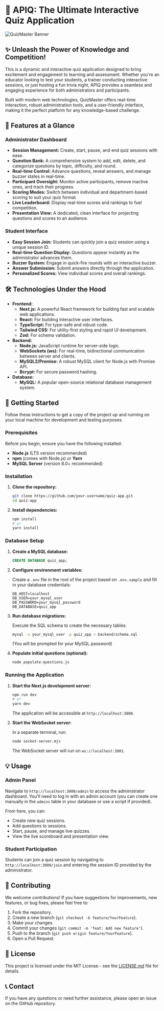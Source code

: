 # 🧠 APIQ: The Ultimate Interactive Quiz Application

![QuizMaster Banner](https://via.placeholder.com/1200x400?text=QuizMaster+Interactive+Quiz+App)

## ✨ Unleash the Power of Knowledge and Competition!

This is a dynamic and interactive quiz application designed to bring excitement and engagement to learning and assessment. Whether you're an educator looking to test your students, a trainer conducting interactive sessions, or just hosting a fun trivia night, APIQ provides a seamless and engaging experience for both administrators and participants.

Built with modern web technologies, QuizMaster offers real-time interaction, robust administration tools, and a user-friendly interface, making it the perfect platform for any knowledge-based challenge.

## 🚀 Features at a Glance

### Administrator Dashboard

*   **Session Management:** Create, start, pause, and end quiz sessions with ease.
*   **Question Bank:** A comprehensive system to add, edit, delete, and categorize questions by topic, difficulty, and round.
*   **Real-time Control:** Advance questions, reveal answers, and manage buzzer states in real-time.
*   **Participant Oversight:** Monitor active participants, remove inactive ones, and track their progress.
*   **Scoring Modes:** Switch between individual and department-based scoring to suit your quiz format.
*   **Live Leaderboard:** Display real-time scores and rankings to fuel competition.
*   **Presentation View:** A dedicated, clean interface for projecting questions and scores to an audience.

### Student Interface

*   **Easy Session Join:** Students can quickly join a quiz session using a unique session ID.
*   **Real-time Question Display:** Questions appear instantly as the administrator advances them.
*   **Buzzer System:** Engage in quick-fire rounds with an interactive buzzer.
*   **Answer Submission:** Submit answers directly through the application.
*   **Personalized Scores:** View individual scores and overall rankings.

## 🛠️ Technologies Under the Hood

*   **Frontend:**
    *   **Next.js:** A powerful React framework for building fast and scalable web applications.
    *   **React:** For building interactive user interfaces.
    *   **TypeScript:** For type-safe and robust code.
    *   **Tailwind CSS:** For utility-first styling and rapid UI development.
    *   **Zod:** For schema validation.
*   **Backend:**
    *   **Node.js:** JavaScript runtime for server-side logic.
    *   **WebSockets (ws):** For real-time, bidirectional communication between server and clients.
    *   **MySQL2/Promise:** A robust MySQL client for Node.js with Promise API.
    *   **Bcrypt:** For secure password hashing.
*   **Database:**
    *   **MySQL:** A popular open-source relational database management system.

## 🏁 Getting Started

Follow these instructions to get a copy of the project up and running on your local machine for development and testing purposes.

### Prerequisites

Before you begin, ensure you have the following installed:

*   **Node.js** (LTS version recommended)
*   **npm** (comes with Node.js) or **Yarn**
*   **MySQL Server** (version 8.0+ recommended)

### Installation

1.  **Clone the repository:**

    ```bash
    git clone https://github.com/your-username/quiz-app.git
    cd quiz-app
    ```

2.  **Install dependencies:**

    ```bash
    npm install
    # or
    yarn install
    ```

### Database Setup

1.  **Create a MySQL database:**

    ```sql
    CREATE DATABASE quiz_app;
    ```

2.  **Configure environment variables:**

    Create a `.env` file in the root of the project based on `.env.sample` and fill in your database credentials:

    ```env
    DB_HOST=localhost
    DB_USER=your_mysql_user
    DB_PASSWORD=your_mysql_password
    DB_DATABASE=quiz_app
    ```

3.  **Run database migrations:**

    Execute the SQL schema to create the necessary tables:

    ```bash
    mysql -u your_mysql_user -p quiz_app < backend/schema.sql
    ```
    (You will be prompted for your MySQL password)

4.  **Populate initial questions (optional):**

    ```bash
    node populate-questions.js
    ```

### Running the Application

1.  **Start the Next.js development server:**

    ```bash
    npm run dev
    # or
    yarn dev
    ```

    The application will be accessible at `http://localhost:3000`.

2.  **Start the WebSocket server:**

    In a separate terminal, run:

    ```bash
    node socket-server.mjs
    ```

    The WebSocket server will run on `ws://localhost:3001`.

## 💡 Usage

### Admin Panel

Navigate to `http://localhost:3000/admin` to access the administrator dashboard. You'll need to log in with an admin account (you can create one manually in the `admins` table in your database or use a script if provided).

From here, you can:

*   Create new quiz sessions.
*   Add questions to sessions.
*   Start, pause, and manage live quizzes.
*   View the live scoreboard and presentation view.

### Student Participation

Students can join a quiz session by navigating to `http://localhost:3000/join` and entering the session ID provided by the administrator.

## 🤝 Contributing

We welcome contributions! If you have suggestions for improvements, new features, or bug fixes, please feel free to:

1.  Fork the repository.
2.  Create a new branch (`git checkout -b feature/YourFeature`).
3.  Make your changes.
4.  Commit your changes (`git commit -m 'feat: Add new feature'`).
5.  Push to the branch (`git push origin feature/YourFeature`).
6.  Open a Pull Request.

## 📄 License

This project is licensed under the MIT License - see the [LICENSE.md](LICENSE.md) file for details.

## 📞 Contact

If you have any questions or need further assistance, please open an issue on the GitHub repository.
